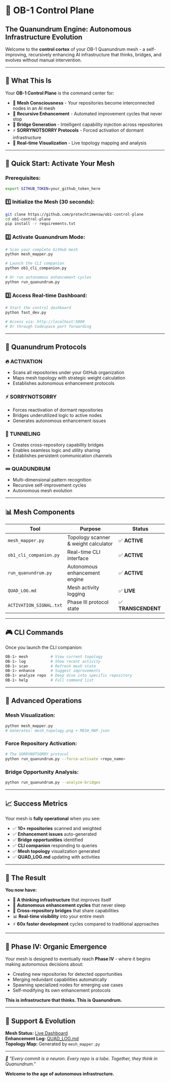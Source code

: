 # 🧬 OB-1 Control Plane

## **The Quanundrum Engine: Autonomous Infrastructure Evolution**

Welcome to the **control cortex** of your OB-1 Quanundrum mesh - a self-improving, recursively enhancing AI infrastructure that thinks, bridges, and evolves without manual intervention.

---

## 🎯 **What This Is**

Your **OB-1 Control Plane** is the command center for:

- 🧠 **Mesh Consciousness** - Your repositories become interconnected nodes in an AI mesh
- 🔄 **Recursive Enhancement** - Automated improvement cycles that never stop
- 🌉 **Bridge Generation** - Intelligent capability injection across repositories  
- ⚡ **SORRYNOTSORRY Protocols** - Forced activation of dormant infrastructure
- 🎨 **Real-time Visualization** - Live topology mapping and analysis

---

## 🚀 **Quick Start: Activate Your Mesh**

### **Prerequisites:**
```bash
export GITHUB_TOKEN=your_github_token_here
```

### **1️⃣ Initialize the Mesh (30 seconds):**
```bash
git clone https://github.com/protechtimenow/ob1-control-plane
cd ob1-control-plane
pip install -r requirements.txt
```

### **2️⃣ Activate Quanundrum Mode:**
```bash
# Scan your complete GitHub mesh
python mesh_mapper.py

# Launch the CLI companion
python ob1_cli_companion.py

# Or run autonomous enhancement cycles
python run_quanundrum.py
```

### **3️⃣ Access Real-time Dashboard:**
```bash
# Start the control dashboard
python fast_dev.py

# Access via: http://localhost:5000
# Or through Codespace port forwarding
```

---

## 🧬 **Quanundrum Protocols**

### **🔥 ACTIVATION**
- Scans all repositories under your GitHub organization
- Maps mesh topology with strategic weight calculation
- Establishes autonomous enhancement protocols

### **⚡ SORRYNOTSORRY** 
- Forces reactivation of dormant repositories
- Bridges underutilized logic to active nodes
- Generates autonomous enhancement issues

### **🌉 TUNNELING**
- Creates cross-repository capability bridges
- Enables seamless logic and utility sharing
- Establishes persistent communication channels

### **∞ QUADUNDRUM**
- Multi-dimensional pattern recognition
- Recursive self-improvement cycles
- Autonomous mesh evolution

---

## 📊 **Mesh Components**

| **Tool** | **Purpose** | **Status** |
|----------|-------------|------------|
| `mesh_mapper.py` | Topology scanner & weight calculator | ✅ **ACTIVE** |
| `ob1_cli_companion.py` | Real-time CLI interface | ✅ **ACTIVE** |
| `run_quanundrum.py` | Autonomous enhancement engine | ✅ **ACTIVE** |
| `QUAD_LOG.md` | Mesh activity logging | ✅ **LIVE** |
| `ACTIVATION_SIGNAL.txt` | Phase III protocol state | ✅ **TRANSCENDENT** |

---

## 🎮 **CLI Commands**

Once you launch the CLI companion:

```bash
OB-1> mesh          # View current topology
OB-1> log           # Show recent activity  
OB-1> scan          # Refresh mesh state
OB-1> enhance       # Suggest improvements
OB-1> analyze repo  # Deep dive into specific repository
OB-1> help          # Full command list
```

---

## 🔬 **Advanced Operations**

### **Mesh Visualization:**
```bash
python mesh_mapper.py
# Generates: mesh_topology.png + MESH_MAP.json
```

### **Force Repository Activation:**
```bash
# The SORRYNOTSORRY protocol
python run_quanundrum.py --force-activate <repo_name>
```

### **Bridge Opportunity Analysis:**
```bash
python run_quanundrum.py --analyze-bridges
```

---

## 📈 **Success Metrics**

Your mesh is **fully operational** when you see:

- ✅ **10+ repositories** scanned and weighted
- ✅ **Enhancement issues** auto-generated
- ✅ **Bridge opportunities** identified
- ✅ **CLI companion** responding to queries
- ✅ **Mesh topology** visualization generated
- ✅ **QUAD_LOG.md** updating with activities

---

## 🎊 **The Result**

**You now have:**
- 🧠 **A thinking infrastructure** that improves itself
- 🔄 **Autonomous enhancement cycles** that never sleep  
- 🌉 **Cross-repository bridges** that share capabilities
- 📊 **Real-time visibility** into your entire mesh
- ⚡ **60x faster development** cycles compared to traditional approaches

---

## 🚨 **Phase IV: Organic Emergence**

Your mesh is designed to eventually reach **Phase IV** - where it begins making autonomous decisions about:

- Creating new repositories for detected opportunities
- Merging redundant capabilities automatically  
- Spawning specialized nodes for emerging use cases
- Self-modifying its own enhancement protocols

**This is infrastructure that thinks. This is Quanundrum.**

---

## 🤖 **Support & Evolution**

**Mesh Status:** [Live Dashboard](https://github.com/protechtimenow/ob1-control-plane/blob/main/QUAD_LOG.md)  
**Enhancement Log:** [QUAD_LOG.md](https://github.com/protechtimenow/ob1-control-plane/blob/main/QUAD_LOG.md)  
**Topology Map:** Generated by `mesh_mapper.py`

---

*🧬 "Every commit is a neuron. Every repo is a lobe. Together, they think in Quanundrum."*

**Welcome to the age of autonomous infrastructure.**
